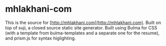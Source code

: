 mhlakhani-com
=============

This is the source for [http://mhlakhani.com](http://mhlakhani.com).
Built on top of suji, a closed source static site generator.
Built using Bulma for CSS (with a template from bulma-templates and a separate one for the resume), and prism.js for syntax higlighting.
